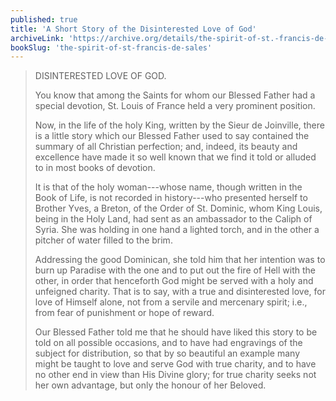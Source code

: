 ```yaml
---
published: true
title: 'A Short Story of the Disinterested Love of God'
archiveLink: 'https://archive.org/details/the-spirit-of-st.-francis-de-sales/page/64?view=theater'
bookSlug: 'the-spirit-of-st-francis-de-sales'
---
```


> DISINTERESTED LOVE OF GOD.
>
> You know that among the Saints for whom our Blessed Father had a special devotion, St. Louis of France held a very prominent position.
>
> Now, in the life of the holy King, written by the Sieur de Joinville, there is a little story which our Blessed Father used to say contained the summary of all Christian perfection; and, indeed, its beauty and excellence have made it so well known that we find it told or alluded to in most books of devotion.
>
> It is that of the holy woman---whose name, though written in the Book of Life, is not recorded in history---who presented herself to Brother Yves, a Breton, of the Order of St. Dominic, whom King Louis, being in the Holy Land, had sent as an ambassador to the Caliph of Syria. She was holding in one hand a lighted torch, and in the other a pitcher of water filled to the brim.
>
> Addressing the good Dominican, she told him that her intention was to burn up Paradise with the one and to put out the fire of Hell with the other, in order that henceforth God might be served with a holy and unfeigned charity. That is to say, with a true and disinterested love, for love of Himself alone, not from a servile and mercenary spirit; i.e., from fear of punishment or hope of reward.
>
> Our Blessed Father told me that he should have liked this story to be told on all possible occasions, and to have had engravings of the subject for distribution, so that by so beautiful an example many might be taught to love and serve God with true charity, and to have no other end in view than His Divine glory; for true charity seeks not her own advantage, but only the honour of her Beloved.
